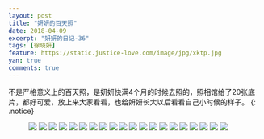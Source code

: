 ```yaml
---
layout: post
title: "妍妍的百天照"
date: 2018-04-09
excerpt: "妍妍的日记-36"
tags: [徐晓妍]
feature: https://static.justice-love.com/image/jpg/xktp.jpg
yan: true
comments: true
---
```

不是严格意义上的百天照，是妍妍快满4个月的时候去照的，照相馆给了20张底片，都好可爱，放上来大家看看，也给妍妍长大以后看看自己小时候的样子。
{: .notice}
<figure>
    <img src="{{ site.staticUrl }}/yanyan/image/1X0A1.JPG" />
    <img src="{{ site.staticUrl }}/yanyan/image/1X0A2.JPG" />
    <img src="{{ site.staticUrl }}/yanyan/image/1X0A3.JPG" />
    <img src="{{ site.staticUrl }}/yanyan/image/1X0A4.JPG" />
    <img src="{{ site.staticUrl }}/yanyan/image/1X0A5.JPG" />
    <img src="{{ site.staticUrl }}/yanyan/image/1X0A6.JPG" />
    <img src="{{ site.staticUrl }}/yanyan/image/1X0A7.JPG" />
    <img src="{{ site.staticUrl }}/yanyan/image/1X0A8.JPG" />
    <img src="{{ site.staticUrl }}/yanyan/image/1X0A9.JPG" />
    <img src="{{ site.staticUrl }}/yanyan/image/1X0A10.JPG" />
    <img src="{{ site.staticUrl }}/yanyan/image/1X0A11.JPG" />
    <img src="{{ site.staticUrl }}/yanyan/image/1X0A12.JPG" />
    <img src="{{ site.staticUrl }}/yanyan/image/1X0A13.JPG" />
    <img src="{{ site.staticUrl }}/yanyan/image/1X0A14.JPG" />
    <img src="{{ site.staticUrl }}/yanyan/image/1X0A15.JPG" />
    <img src="{{ site.staticUrl }}/yanyan/image/1X0A16.JPG" />
    <img src="{{ site.staticUrl }}/yanyan/image/1X0A17.JPG" />
    <img src="{{ site.staticUrl }}/yanyan/image/1X0A18.JPG" />
    <img src="{{ site.staticUrl }}/yanyan/image/1X0A19.JPG" />
    <img src="{{ site.staticUrl }}/yanyan/image/1X0A20.JPG" />
</figure>

